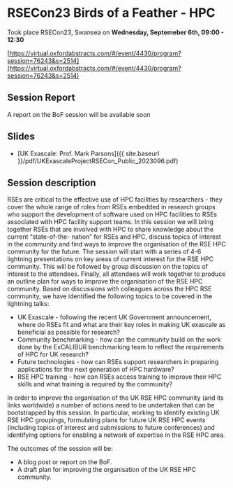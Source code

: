 # RSECon23 Birds of a Feather - HPC

Took place RSECon23, Swansea on **Wednesday, Septemeber 6th, 09:00 - 12:30**

[https://virtual.oxfordabstracts.com/#/event/4430/program?session=76243&s=2514](https://virtual.oxfordabstracts.com/#/event/4430/program?session=76243&s=2514)

## Session Report

A report on the BoF session will be available soon

## Slides

* [UK Exascale: Prof. Mark Parsons]({{ site.baseurl }}/pdf/UKExascaleProjectRSECon_Public_2023096.pdf)

## Session description

RSEs are critical to the effective use of HPC facilities by researchers - they cover the whole range of roles from RSEs embedded in research groups who support the development of software used on HPC facilities to RSEs associated with HPC facility support teams. In this session we will bring together RSEs that are involved with HPC to share knowledge about the current “state-of-the- nation” for RSEs and HPC, discuss topics of interest in the community and find ways to improve the organisation of the RSE HPC community for the future. The session will start with a series of 4-6 lightning presentations on key areas of current interest for the RSE HPC community. This will be followed by group discussion on the topics of interest to the attendees. Finally, all attendees will work together to produce an outline plan for ways to improve the organisation of the RSE HPC community. Based on discussions with colleagues across the HPC RSE community, we have identified the following topics to be covered in the lightning talks:

* UK Exascale - following the recent UK Government announcement, where do RSEs fit and what are their key roles in making UK exascale as beneficial as possible for research?
* Community benchmarking - how can the community build on the work done by the ExCALIBUR benchmarking team to reflect the requirements of HPC for UK research?
* Future technologies - how can RSEs support researchers in preparing applications for the next generation of HPC hardware?
* RSE HPC training - how can RSEs access training to improve their HPC skills and what training is required by the community?

In order to improve the organisation of the UK RSE HPC community (and its links worldwide) a number of actions need to be undertaken that can be bootstrapped by this session. In particular, working to identify existing UK RSE HPC groupings, formulating plans for future UK RSE HPC events (including topics of interest and submissions to future conferences) and identifying options for enabling a network of expertise in the RSE HPC area.

The outcomes of the session will be:

* A blog post or report on the BoF.
* A draft plan for improving the organisation of the UK RSE HPC community.